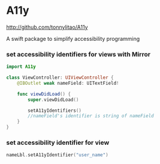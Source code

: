 # A11y

http://github.com/tonnylitao/A11y

A swift package to simplify accessibility programming

### set accessibility identifiers for views with Mirror

```swift
import A11y

class ViewController: UIViewController {
    @IBOutlet weak nameField: UITextField!

    func viewDidLoad() {
        super.viewDidLoad()

        setA11yIdentifiers()
        //nameField's identifier is string of nameField
    }
}
```

### set accessibility identifier for view

```swift
nameLbl.setA11yIdentifier("user_name")
```
